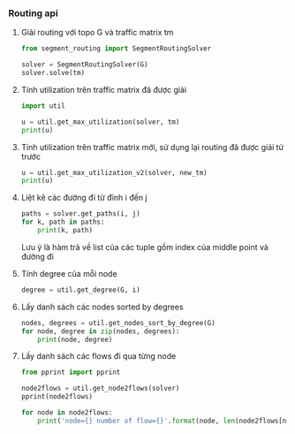 ### Routing api

1. Giải routing với topo G và traffic matrix tm

    ```python
    from segment_routing import SegmentRoutingSolver

    solver = SegmentRoutingSolver(G)
    solver.solve(tm)
    ```

2. Tính utilization trên traffic matrix đã được giải

    ```python
    import util

    u = util.get_max_utilization(solver, tm)
    print(u)
    ```

3. Tính utilization trên traffic matrix mới, sử dụng lại routing đã được giải từ trước 

    ```python
    u = util.get_max_utilization_v2(solver, new_tm)
    print(u)
    ```

4. Liệt kê các đường đi từ đỉnh i đến j

    ```python
    paths = solver.get_paths(i, j)
    for k, path in paths:
        print(k, path)
    ```
    Lưu ý là hàm trả về list của các tuple gồm index của middle point và đường đi

5. Tính degree của mỗi node 
    
    ```python
    degree = util.get_degree(G, i)
    ```

6. Lấy danh sách các nodes sorted by degrees

    ```python
    nodes, degrees = util.get_nodes_sort_by_degree(G)
    for node, degree in zip(nodes, degrees):
        print(node, degree)
    ```

7. Lấy danh sách các flows đi qua từng node

    ```python
    from pprint import pprint

    node2flows = util.get_node2flows(solver)
    pprint(node2flows)

    for node in node2flows:
        print('node={} number of flow={}'.format(node, len(node2flows[node])))
    ```
